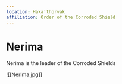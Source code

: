 ```yaml
---
location: Haka'thorvak
affiliation: Order of the Corroded Shield
---
```


# Nerima
Nerima is the leader of the Corroded Shields

![[Nerima.jpg]]
